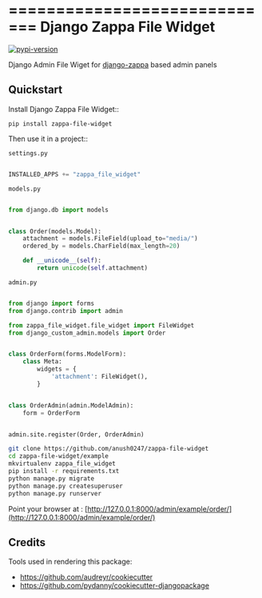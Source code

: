 =============================
Django Zappa File Widget
=============================

[![pypi-version]][pypi]

Django Admin File Wiget for [django-zappa](https://github.com/Miserlou/django-zappa) based admin panels

Quickstart
----------

Install Django Zappa File Widget::

    pip install zappa-file-widget

Then use it in a project::

``settings.py``

```py

INSTALLED_APPS += "zappa_file_widget"

```

``models.py``

```python

from django.db import models


class Order(models.Model):
    attachment = models.FileField(upload_to="media/")
    ordered_by = models.CharField(max_length=20)

    def __unicode__(self):
        return unicode(self.attachment)


```

``admin.py``

```python

from django import forms
from django.contrib import admin

from zappa_file_widget.file_widget import FileWidget
from django_custom_admin.models import Order


class OrderForm(forms.ModelForm):
    class Meta:
        widgets = {
            'attachment': FileWidget(),
        }


class OrderAdmin(admin.ModelAdmin):
    form = OrderForm


admin.site.register(Order, OrderAdmin)

```

```sh
git clone https://github.com/anush0247/zappa-file-widget
cd zappa-file-widget/example
mkvirtualenv zappa_file_widget
pip install -r requirements.txt
python manage.py migrate
python manage.py createsuperuser
python manage.py runserver
```

Point your browser at : [http://127.0.0.1:8000/admin/example/order/](http://127.0.0.1:8000/admin/example/order/)

Credits
---------

Tools used in rendering this package:

*  https://github.com/audreyr/cookiecutter
*  https://github.com/pydanny/cookiecutter-djangopackage


[pypi-version]: https://img.shields.io/pypi/v/zappa-file-widget.svg
[pypi]: https://pypi.python.org/pypi/zappa-file-widget
